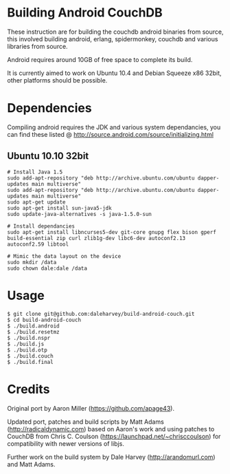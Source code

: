 Building Android CouchDB
========================

These instruction are for building the couchdb android binaries from source, this involved building android, erlang, spidermonkey, couchdb and various libraries from source.

Android requires around 10GB of free space to complete its build.

It is currently aimed to work on Ubuntu 10.4 and Debian Squeeze x86 32bit, other platforms should be possible.

Dependencies
============
Compiling android requires the JDK and various system dependancies, you can find these listed @ http://source.android.com/source/initializing.html

## Ubuntu 10.10 32bit
    # Install Java 1.5
    sudo add-apt-repository "deb http://archive.ubuntu.com/ubuntu dapper-updates main multiverse"
    sudo add-apt-repository "deb http://archive.ubuntu.com/ubuntu dapper-updates main multiverse"
    sudo apt-get update
    sudo apt-get install sun-java5-jdk
    sudo update-java-alternatives -s java-1.5.0-sun

    # Install dependancies
    sudo apt-get install libncurses5-dev git-core gnupg flex bison gperf build-essential zip curl zlib1g-dev libc6-dev autoconf2.13 autoconf2.59 libtool

    # Mimic the data layout on the device
    sudo mkdir /data
    sudo chown dale:dale /data

Usage
=====
    $ git clone git@github.com:daleharvey/build-android-couch.git
    $ cd build-android-couch
    $ ./build.android
    $ ./build.resetmz
    $ ./build.nspr
    $ ./build.js
    $ ./build.otp
    $ ./build.couch
    $ ./build.final

Credits
=======
Original port by Aaron Miller (https://github.com/apage43).

Updated port, patches and build scripts by Matt Adams (http://radicaldynamic.com) based on Aaron's work and using patches to CouchDB from Chris C. Coulson (https://launchpad.net/~chrisccoulson) for compatibility with newer versions of libjs.

Further work on the build system by Dale Harvey (http://arandomurl.com) and Matt Adams.
